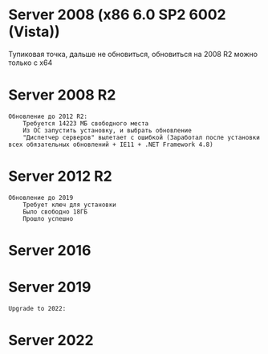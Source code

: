 # Server 2008 (x86 6.0 SP2 6002 (Vista))
Тупиковая точка, дальше не обновиться, обновиться на 2008 R2 можно только с x64

# Server 2008 R2
    Обновление до 2012 R2:
        Требуется 14223 МБ свободного места
        Из ОС запустить установку, и выбрать обновление
        "Диспетчер серверов" вылетает с ошибкой (Заработал после установки всех обязательных обновлений + IE11 + .NET Framework 4.8)

# Server 2012 R2
    Обновление до 2019
        Требует ключ для установки
        Было свободно 18ГБ
        Прошло успешно

# Server 2016

# Server 2019
    Upgrade to 2022:

# Server 2022